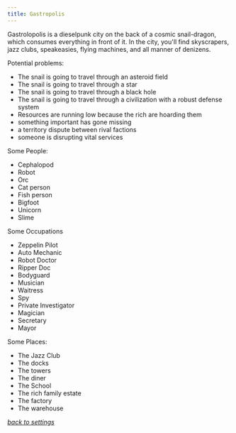```yaml
---
title: Gastropolis
---
```

Gastrolopolis is a dieselpunk city on the back of a cosmic snail-dragon, which consumes everything in front of it. In the city, you'll find skyscrapers, jazz clubs, speakeasies, flying machines, and all manner of denizens. 

Potential problems:

- The snail is going to travel through an asteroid field
- The snail is going to travel through a star
- The snail is going to travel through a black hole
- The snail is going to travel through a civilization with a robust defense system
- Resources are running low because the rich are hoarding them
- something important has gone missing
- a territory dispute between rival factions
- someone is disrupting vital services

Some People:
- Cephalopod
- Robot
- Orc
- Cat person
- Fish person
- Bigfoot
- Unicorn
- Slime

Some Occupations
- Zeppelin Pilot
- Auto Mechanic
- Robot Doctor
- Ripper Doc
- Bodyguard
- Musician
- Waitress
- Spy
- Private Investigator
- Magician
- Secretary
- Mayor

Some Places:
- The Jazz Club
- The docks
- The towers
- The diner
- The School
- The rich family estate
- The factory
- The warehouse

*[back to settings](https://pennylescroche.github.io/Distorted-Domains/setting)*
